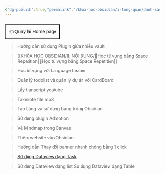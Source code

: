```yaml
---
{"dg-publish":true,"permalink":"/khoa-hoc-obsidian/i-tong-quan/danh-sach-bai-hoc-obsidian-nang-cao/","dgPassFrontmatter":true,"noteIcon":"1","created":"","updated":""}
---
```



<div style="display: flex; justify-content: left; cursor: pointer;"> <a href="https://khoahocobsidian.com/" target="_blank"> <button style=" font-size: 15px; padding: 10px; height: fit-content; margin-top: 10px; background: var(--text-accent); font-weight: 10; color: var(--text-on-accent); "> 👈Quay lại Home page </button> </a> </div>



> Hướng dẫn sử dụng Plugin giữa nhiều vault

>[[KHÓA HỌC OBSIDIAN/II. NỘI DUNG/🌟Học từ vựng bằng Space Repetition\|🌟Học từ vựng bằng Space Repetition]]

> Học từ vựng với Language Leaner

> Quản lý todolist và quản lý dự án với CardBoard

> Lấy transcript youtube

> Takenote file mp3

> Tạo bảng và sử dụng bảng trong Obsidian

> Sử dụng plugin Admotion

> Vẽ Mindmap trong Canvas

> Thêm website vào Obsidian

> Hướng dẫn Thay đổi banner nhanh chóng bằng 1 click

>[Sử dụng Dataview dạng Task](https://www.facebook.com/groups/219067851029823/posts/238619882407953/)

>Sử dụng Dataview dạng list
>Sử dụng Dataview dạng Table

